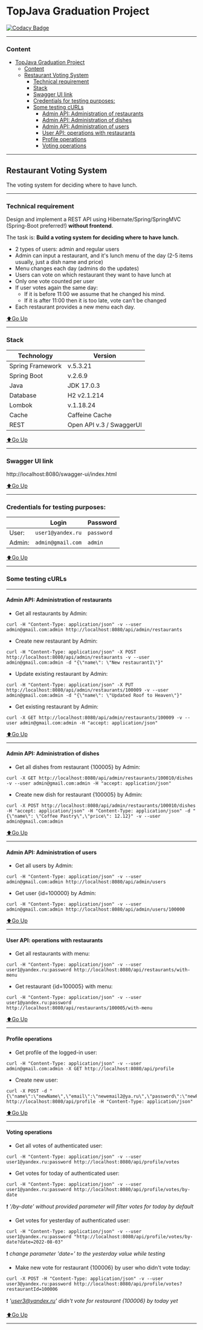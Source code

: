 TopJava Graduation Project
==========================

[![Codacy Badge](https://app.codacy.com/project/badge/Grade/f4d82a6c9735461c9486a4d76fbff683)](https://www.codacy.com/gh/ppichugin/restaurant-voting-system/dashboard?utm_source=github.com&utm_medium=referral&utm_content=ppichugin/restaurant-voting-system&utm_campaign=Badge_Grade)

---

### Content

<!-- TOC -->
* [TopJava Graduation Project](#topjava-graduation-project)
    * [Content](#content)
  * [Restaurant Voting System](#restaurant-voting-system)
    * [Technical requirement](#technical-requirement)
    * [Stack](#stack)
    * [Swagger UI link](#swagger-ui-link)
    * [Credentials for testing purposes:](#credentials-for-testing-purposes)
    * [Some testing cURLs](#some-testing-curls)
      * [Admin API: Administration of restaurants](#admin-api-administration-of-restaurants)
      * [Admin API: Administration of dishes](#admin-api-administration-of-dishes)
      * [Admin API: Administration of users](#admin-api-administration-of-users)
      * [User API: operations with restaurants](#user-api-operations-with-restaurants)
      * [Profile operations](#profile-operations)
      * [Voting operations](#voting-operations)
<!-- TOC -->

---

## Restaurant Voting System

The voting system for deciding where to have lunch.

---

### Technical requirement

Design and implement a REST API using Hibernate/Spring/SpringMVC (Spring-Boot preferred!) **without frontend**.

The task is: **Build a voting system for deciding where to have lunch.**

* 2 types of users: admin and regular users
* Admin can input a restaurant, and it's lunch menu of the day (2-5 items usually, just a dish name and price)
* Menu changes each day (admins do the updates)
* Users can vote on which restaurant they want to have lunch at
* Only one vote counted per user
* If user votes again the same day:
  * If it is before 11:00 we assume that he changed his mind.
  * If it is after 11:00 then it is too late, vote can't be changed
* Each restaurant provides a new menu each day.

[ ⬆️Go Up](#content)

---

### Stack

| Technology       | Version                  |
|------------------|--------------------------|
| Spring Framework | v.5.3.21                 |
| Spring Boot      | v.2.6.9                  |
| Java             | JDK 17.0.3               |
| Database         | H2 v2.1.214              |
| Lombok           | v.1.18.24                |
| Cache            | Caffeine Cache           |
| REST             | Open API v.3 / SwaggerUI |

[ ⬆️Go Up](#content)

---

### Swagger UI link

http://localhost:8080/swagger-ui/index.html

[ ⬆️Go Up](#content)

---

### Credentials for testing purposes:

|        | Login             | Password   |
|--------|-------------------|------------|
| User:  | `user1@yandex.ru` | `password` |
| Admin: | `admin@gmail.com` | `admin`    |

[ ⬆️Go Up](#content)

---

### Some testing cURLs

---

#### Admin API: Administration of restaurants

- Get all restaurants by Admin:

```console
curl -H "Content-Type: application/json" -v --user admin@gmail.com:admin http://localhost:8080/api/admin/restaurants
```

- Create new restaurant by Admin:

```console
curl -H "Content-Type: application/json" -X POST http://localhost:8080/api/admin/restaurants -v --user admin@gmail.com:admin -d "{\"name\": \"New restaurant1\"}"
```

- Update existing restaurant by Admin:

```console
curl -H "Content-Type: application/json" -X PUT http://localhost:8080/api/admin/restaurants/100009 -v --user admin@gmail.com:admin -d "{\"name\": \"Updated Roof to Heaven\"}"
```

- Get existing restaurant by Admin:

```console
curl -X GET http://localhost:8080/api/admin/restaurants/100009 -v --user admin@gmail.com:admin -H "accept: application/json"
```

[ ⬆️Go Up](#content)

---

#### Admin API: Administration of dishes

- Get all dishes from restaurant {100005} by Admin:

```console
curl -X GET http://localhost:8080/api/admin/restaurants/100010/dishes -v --user admin@gmail.com:admin -H "accept: application/json"
```

- Create new dish for restaurant {100005} by Admin:

```console
curl -X POST http://localhost:8080/api/admin/restaurants/100010/dishes -H "accept: application/json" -H "Content-Type: application/json" -d "{\"name\": \"Coffee Pastry\",\"price\": 12.12}" -v --user admin@gmail.com:admin
```

[ ⬆️Go Up](#content)

---

#### Admin API: Administration of users

- Get all users by Admin:

```console
curl -H "Content-Type: application/json" -v --user admin@gmail.com:admin http://localhost:8080/api/admin/users
```

- Get user {id=100000} by Admin:

```console
curl -H "Content-Type: application/json" -v --user admin@gmail.com:admin http://localhost:8080/api/admin/users/100000
```

[ ⬆️Go Up](#content)

---

#### User API: operations with restaurants

- Get all restaurants with menu:

```console
curl -H "Content-Type: application/json" -v --user user1@yandex.ru:password http://localhost:8080/api/restaurants/with-menu
```

- Get restaurant {id=100005} with menu:

```console
curl -H "Content-Type: application/json" -v --user user1@yandex.ru:password http://localhost:8080/api/restaurants/100005/with-menu
```

[ ⬆️Go Up](#content)

---

#### Profile operations

- Get profile of the logged-in user:

```console
curl -H "Content-Type: application/json" -v --user admin@gmail.com:admin -X GET http://localhost:8080/api/profile
```

- Create new user:

```console
curl -X POST -d "{\"name\":\"newName\",\"email\":\"newemail2@ya.ru\",\"password\":\"newPassword\"}" http://localhost:8080/api/profile -H "Content-Type: application/json"
```

[ ⬆️Go Up](#content)

---

#### Voting operations

- Get all votes of authenticated user:

```console
curl -H "Content-Type: application/json" -v --user user1@yandex.ru:password http://localhost:8080/api/profile/votes
```

- Get votes for today of authenticated user:

```console
curl -H "Content-Type: application/json" -v --user user1@yandex.ru:password http://localhost:8080/api/profile/votes/by-date
```

❗ _'/by-date' without provided parameter will filter votes for today by default_

- Get votes for yesterday of authenticated user:

```console
curl -H "Content-Type: application/json" -v --user user1@yandex.ru:password "http://localhost:8080/api/profile/votes/by-date?date=2022-08-03"
```

❗ _change parameter 'date=' to the yesterday value while testing_

- Make new vote for restaurant {100006} by user who didn't vote today:

```console
curl -X POST -H "Content-Type: application/json" -v --user user3@yandex.ru:password http://localhost:8080/api/profile/votes?restaurantId=100006
```

❗ _'user3@yandex.ru' didn't vote for restaurant {100006} by today yet_

[ ⬆️Go Up](#content)

---

